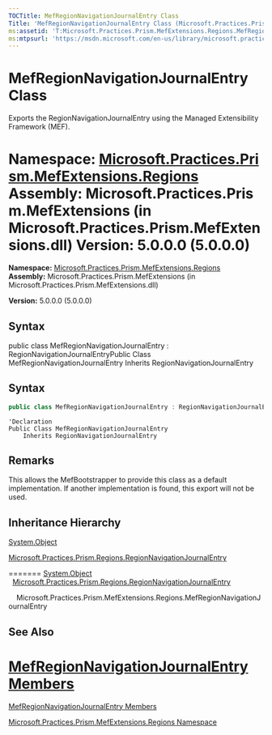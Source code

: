 ```yaml
---
TOCTitle: MefRegionNavigationJournalEntry Class
Title: 'MefRegionNavigationJournalEntry Class (Microsoft.Practices.Prism.MefExtensions.Regions)'
ms:assetid: 'T:Microsoft.Practices.Prism.MefExtensions.Regions.MefRegionNavigationJournalEntry'
ms:mtpsurl: 'https://msdn.microsoft.com/en-us/library/microsoft.practices.prism.mefextensions.regions.mefregionnavigationjournalentry(v=pandp.50)'
---
```


# MefRegionNavigationJournalEntry Class

Exports the RegionNavigationJournalEntry using the Managed Extensibility Framework (MEF).


**Namespace:** [Microsoft.Practices.Prism.MefExtensions.Regions](https://msdn.microsoft.com/en-us/library/microsoft.practices.prism.mefextensions.regions(v=pandp.50))
**Assembly:** Microsoft.Practices.Prism.MefExtensions (in Microsoft.Practices.Prism.MefExtensions.dll) Version: 5.0.0.0 (5.0.0.0)
=======
**Namespace:** [Microsoft.Practices.Prism.MefExtensions.Regions](https://msdn.microsoft.com/library/microsoft.practices.prism.mefextensions.regions)
**Assembly:** Microsoft.Practices.Prism.MefExtensions (in Microsoft.Practices.Prism.MefExtensions.dll)

**Version:** 5.0.0.0 (5.0.0.0)

## Syntax


public class MefRegionNavigationJournalEntry : RegionNavigationJournalEntryPublic Class MefRegionNavigationJournalEntry Inherits RegionNavigationJournalEntry


## Syntax
```c#
public class MefRegionNavigationJournalEntry : RegionNavigationJournalEntry
```
```VB
'Declaration
Public Class MefRegionNavigationJournalEntry
	Inherits RegionNavigationJournalEntry
```
## Remarks
 This allows the MefBootstrapper to provide this class as a default implementation. If another implementation is found, this export will not be used.

## Inheritance Hierarchy
[System.Object](http://msdn2.microsoft.com/en-us/library/e5kfa45b)

[Microsoft.Practices.Prism.Regions.RegionNavigationJournalEntry](https://msdn.microsoft.com/en-us/library/microsoft.practices.prism.regions.regionnavigationjournalentry(v=pandp.50))


=======
<span id="familyToggle"></span>[System.Object](http://msdn.microsoft.com/en-us/library/e5kfa45b)
  [Microsoft.Practices.Prism.Regions.RegionNavigationJournalEntry](https://msdn.microsoft.com/library/microsoft.practices.prism.regions.regionnavigationjournalentry)

    Microsoft.Practices.Prism.MefExtensions.Regions.MefRegionNavigationJournalEntry

## See Also

[MefRegionNavigationJournalEntry Members](https://msdn.microsoft.com/en-us/library/microsoft.practices.prism.mefextensions.regions.mefregionnavigationjournalentry_members(v=pandp.50))
=======

[MefRegionNavigationJournalEntry Members](https://msdn.microsoft.com/allmembers.t:microsoft.practices.prism.mefextensions.regions.mefregionnavigationjournalentry)


[Microsoft.Practices.Prism.MefExtensions.Regions Namespace](https://msdn.microsoft.com/en-us/library/microsoft.practices.prism.mefextensions.regions(v=pandp.50))
